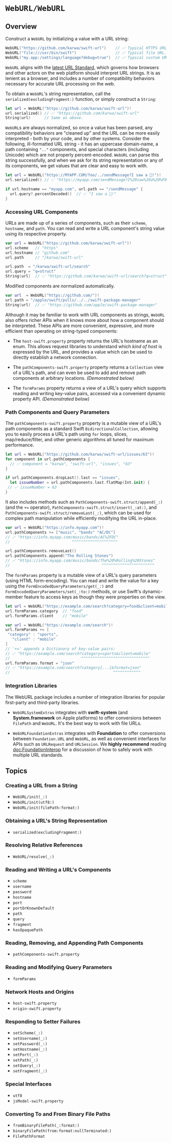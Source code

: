 # ``WebURL/WebURL``

## Overview


Construct a `WebURL` by initializing a value with a URL string:

```swift
WebURL("https://github.com/karwa/swift-url")    // ✅ Typical HTTPS URL.
WebURL("file:///usr/bin/swift")                 // ✅ Typical file URL.
WebURL("my.app:/settings/language?debug=true")  // ✅ Typical custom URL.
```

`WebURL` aligns with the [latest URL Standard][URL-spec], which governs how browsers and other actors
on the web platform should interpret URL strings. It is as lenient as a browser, and includes a number
of compatibility behaviors necessary for accurate URL processing on the web.

To obtain a `WebURL`'s string representation, call the ``serialized(excludingFragment:)`` function,
or simply construct a `String`:

```swift
let url = WebURL("https://github.com/karwa/swift-url")!
url.serialized() // ✅ "https://github.com/karwa/swift-url"
String(url)      // Same as above.
```

`WebURL`s are always normalized, so once a value has been parsed, any compatibility behaviors are "cleaned up" and
the URL can be more easily interpreted - both by your code, and by other systems. Consider the following,
ill-formatted URL string - it has an uppercase domain-name, a path containing `".."` components, and special characters
(including Unicode) which are not properly percent-encoded. `WebURL` can parse this string successfully,
and when we ask for its string representation or any of its components, we get values that are clear 
and easy to work with. 

```swift
let url = WebURL("https://MYAPP.COM/foo/../sendMessage?I saw a 🦆!")!
url.serialized() // ✅ "https://myapp.com/sendMessage?I%20saw%20a%20%F0%9F%A6%86!"

if url.hostname == "myapp.com", url.path == "/sendMessage" {
  url.query?.percentDecoded()  // ✅ "I saw a 🦆!"
}
```


### Accessing URL Components


URLs are made up of a series of components, such as their ``scheme``, ``hostname``, and ``path``.
You can read and write a URL component's string value using its respective property.

```swift
var url = WebURL("https://github.com/karwa/swift-url")!
url.scheme   // "https"
url.hostname // "github.com"
url.path     // "/karwa/swift-url"

url.path  = "/karwa/swift-url/search"
url.query = "q=struct"
String(url)  // ✅ "https://github.com/karwa/swift-url/search?q=struct"
```

Modified components are normalized automatically.

```swift
var url  = WebURL("https://github.com/")!
url.path = "/apple/swift/pulls/../../swift-package-manager"
String(url)  // ✅ "https://github.com/apple/swift-package-manager"
```

Although it may be familiar to work with URL components as strings, `WebURL` also offers richer APIs when
it knows more about how a component should be interpreted. These APIs are more convenient, expressive, and
more efficient than operating on string-typed components:

- The ``host-swift.property`` property returns the URL's hostname as an enum.
  This allows request libraries to understand which _kind of host_ is expressed by the URL,
  and provides a value which can be used to directly establish a network connection.

- The ``pathComponents-swift.property`` property returns a `Collection` view of a URL's path,
  and can even be used to add and remove path components at arbitrary locations. _(Demonstrated below)_

- The ``formParams`` property returns a view of a URL's query which supports reading and writing key-value pairs,
  accessed via a convenient dynamic property API. _(Demonstrated below)_


### Path Components and Query Parameters


The ``pathComponents-swift.property`` property is a mutable view of a URL's path components as a standard Swift
`BidirectionalCollection`, allowing you to easily process a URL's path using `for` loops, slices, map/reduce/filter,
and other generic algorithms all tuned for maximum performance.

 ```swift
let url = WebURL("https://github.com/karwa/swift-url/issues/63")!
for component in url.pathComponents {
   // ✅ component = "karwa", "swift-url", "issues", "63"
}

if url.pathComponents.dropLast().last == "issues",
   let issueNumber = url.pathComponents.last.flatMap(Int.init) {
  // ✅ issueNumber = 63
}
```

It also includes methods such as ``PathComponents-swift.struct/append(_:)`` (and the `+=` operator),
``PathComponents-swift.struct/insert(_:at:)``, and ``PathComponents-swift.struct/removeLast(_:)``,
which can be used for complex path manipulation while efficiently modifying the URL in-place.

```swift
var url = WebURL("https://info.myapp.com")!
url.pathComponents += ["music", "bands" "AC/DC"]
// ✅ "https://info.myapp.com/music/bands/AC%2FDC"
//                           ^^^^^^^^^^^^^^^^^^^^

url.pathComponents.removeLast()
url.pathComponents.append("The Rolling Stones")
// ✅ "https://info.myapp.com/music/bands/The%20%Rolling%20Stones"
//                                        ^^^^^^^^^^^^^^^^^^^^^^^
```

The ``formParams`` property is a mutable view of a URL's query parameters (using HTML form-encoding).
You can read and write the value for a key using the ``FormEncodedQueryParameters/get(_:)`` and 
``FormEncodedQueryParameters/set(_:to:)`` methods, or use Swift's dynamic-member feature to access keys
as though they were properties on the view.

 ```swift
let url = WebURL("https://example.com/search?category=food&client=mobile")!
url.formParams.category  // "food"
url.formParams.client    // "mobile"

var url = WebURL("https://example.com/search")!
url.formParams += [
  "category" : "sports",
    "client" : "mobile"
]
// '+=' appends a Dictionary of key-value pairs:
// ✅ "https://example.com/search?category=sports&client=mobile"
//                               ^^^^^^^^^^^^^^^^^^^^^^^^^^^^^^
url.formParams.format = "json"
// ✅ "https://example.com/search?category[...]&format=json"
//                                             ^^^^^^^^^^^^
```


### Integration Libraries


The WebURL package includes a number of integration libraries for popular first-party and third-party libraries.

- `WebURLSystemExtras` integrates with **swift-system** (and **System.framework** on Apple platforms) to offer
   conversions between `FilePath` and `WebURL`. It's the best way to work with file URLs.

- `WebURLFoundationExtras` integrates with **Foundation** to offer conversions between `Foundation.URL` and `WebURL`,
   as well as convenient interfaces for APIs such as `URLRequest` and `URLSession`. We **highly recommend** reading
   <doc:FoundationInterop> for a discussion of how to safely work with multiple URL standards.

[URL-spec]: https://url.spec.whatwg.org/


## Topics


### Creating a URL from a String

- ``WebURL/init(_:)``
- ``WebURL/init(utf8:)``
- ``WebURL/init(filePath:format:)``

### Obtaining a URL's String Representation

- ``serialized(excludingFragment:)``

### Resolving Relative References

- ``WebURL/resolve(_:)``

### Reading and Writing a URL's Components

- ``scheme``
- ``username``
- ``password``
- ``hostname``
- ``port``
- ``portOrKnownDefault``
- ``path``
- ``query``
- ``fragment``
- ``hasOpaquePath``

### Reading, Removing, and Appending Path Components

- ``pathComponents-swift.property``

### Reading and Modifying Query Parameters

- ``formParams``

### Network Hosts and Origins

- ``host-swift.property``
- ``origin-swift.property``

### Responding to Setter Failures

- ``setScheme(_:)``
- ``setUsername(_:)``
- ``setPassword(_:)``
- ``setHostname(_:)``
- ``setPort(_:)``
- ``setPath(_:)``
- ``setQuery(_:)``
- ``setFragment(_:)``

### Special Interfaces

- ``utf8``
- ``jsModel-swift.property``

### Converting To and From Binary File Paths

- ``fromBinaryFilePath(_:format:)``
- ``binaryFilePath(from:format:nullTerminated:)``
- ``FilePathFormat``


